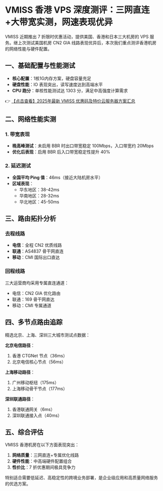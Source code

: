 # VMISS 香港 VPS 深度测评：三网直连+大带宽实测，网速表现优异

VMISS 近期推出 7 折限时优惠活动，提供美国、香港和日本三大机房的 VPS 服务。继上次测试美国机房 CN2 GIA 线路表现优异后，本次我们重点测评香港机房的网络性能与硬件配置。

## 一、基础配置与性能测试
- **核心配置**：1核1G内存方案，硬盘容量充足
- **硬盘性能**：IO 表现突出，读写速度达到高端水平
- **CPU 跑分**：单核性能测试达 1303 分，满足中高强度计算需求

👉 [【点击查看】2025年最新 VMISS 优惠码及特价云服务器方案汇总](https://bit.ly/Vmiss)

## 二、网络性能实测
### 1. 带宽表现
- **晚高峰测试**：未启用 BBR 时出口带宽稳定 100Mbps，入口带宽约 20Mbps
- **优化后表现**：启用 BBR 后入口带宽稳定性提升 40%

### 2. 延迟测试
- **全国平均 Ping 值**：46ms（接近大陆机房水平）
- **区域表现**：
  - 华东地区：38-42ms
  - 华南地区：28-32ms 
  - 华北地区：45-50ms

## 三、路由拓扑分析
### 去程线路
- **电信**：全程 CN2 优质线路
- **联通**：AS4837 骨干网直连
- **移动**：CMI 国际出口直达

### 回程线路
三大运营商均采用专属直连通道：
- 电信：CN2 GIA 优化路由
- 联通：169 骨干网直达
- 移动：CMI 专属通道

## 四、多节点路由追踪
精选北京、上海、深圳三大城市测试点数据：

**北京电信路径**：
1. 香港 CTGNet 节点（36ms）
2. 北京电信核心节点（56ms）

**上海移动路径**：
1. 广州移动枢纽（175ms）
2. 上海移动骨干节点（177ms）

**深圳联通路径**：
1. 香港联通网关（6ms）
2. 深圳联通接入点（40ms）

## 五、综合评估
VMISS 香港机房在以下方面表现突出：
1. **网络质量**：三网直连+专属优化线路
2. **硬件性能**：中高端硬件配置组合
3. **性价比**：7 折优惠期间极具竞争力

特别适合需要低延迟、高稳定性的跨境业务部署，是企业级应用和高质量网络服务的优选方案。